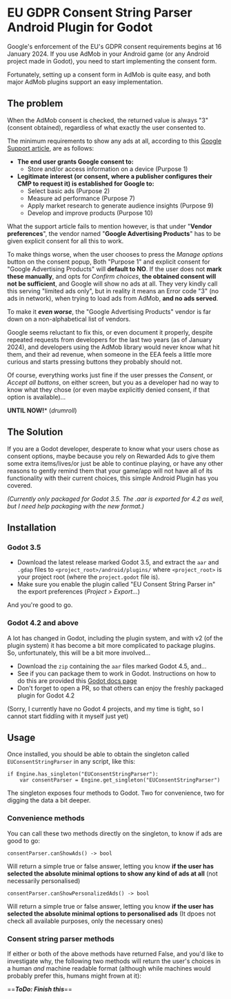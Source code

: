 # EU GDPR Consent String Parser Android Plugin for Godot

Google's enforcement of the EU's GDPR consent requirements begins at 16 January 2024. If you use AdMob in your Android game (or any Android project made in Godot), you need to start implementing the consent form.

Fortunately, setting up a consent form in AdMob is quite easy, and both major AdMob plugins support an easy implementation.

## The problem

When the AdMob consent is checked, the returned value is always "3" (consent obtained), regardless of what exactly the user consented to. 

The minimum requirements to show any ads at all, according to this [Google Support article](https://support.google.com/admob/answer/9760862?hl=en&sjid=2418371235660772237-AP), are as follows:

* **The end user grants Google consent to:**
    * Store and/or access information on a device (Purpose 1)
* **Legitimate interest (or consent, where a publisher configures their CMP to request it) is established for Google to:**
    * Select basic ads (Purpose 2)
    * Measure ad performance (Purpose 7)
    * Apply market research to generate audience insights (Purpose 9)
    * Develop and improve products (Purpose 10)

What the support article fails to mention however, is that under "**Vendor preferences**", the vendor named "**Google Advertising Products**" has to be given explicit consent for all this to work.

To make things worse, when the user chooses to press the *Manage options* button on the consent popup, Both "Purpose 1" and explicit consent for "Google Advertising Products" will **default to NO**. If the user does not **mark these manually**, and opts for *Confirm choices*, **the obtained consent will not be sufficient**, and Google will show no ads at all. They very kindly call this serving "limited ads only", but in reality it means an Error code "3" (no ads in network), when trying to load ads from AdMob, **and no ads served**.

To make it ***even worse***, the "Google Advertising Products" vendor is far down on a non-alphabetical list of vendors.

Google seems reluctant to fix this, or even document it properly, despite repeated requests from developers for the last two years (as of January 2024), and developers using the AdMob library would never know what hit them, and their ad revenue, when someone in the EEA feels a little more curious and starts pressing buttons they probably should not. 

Of course, everything works just fine if the user presses the *Consent*, or *Accept all buttons*, on either screen, but you as a developer had no way to know what they chose (or even maybe explicitly denied consent, if that option is available)… 

**UNTIL NOW!*** (*drumroll*)

## The Solution

If you are a Godot developer, desperate to know what your users chose as consent options, maybe because you rely on Rewarded Ads to give them some extra items/lives/or just be able to continue playing, or have any other reasons to gently remind them that your game/app will not have all of its functionality with their current choices, this simple Android Plugin has you covered.

*(Currently only packaged for Godot 3.5. The .aar is exported for 4.2 as well, but I need help packaging with the new format.)*

## Installation

### Godot 3.5

* Download the latest release marked Godot 3.5, and extract the `aar` and `.gdap` files to `<project_root>/android/plugins/` where `<project_root>` is your project root (where the `project.godot` file is).
* Make sure you enable the plugin called "EU Consent String Parser in" the export preferences (*Project > Export...*)

And you're good to go.

### Godot 4.2 and above

A lot has changed in Godot, including the plugin system, and with v2 (of the plugin system) it has become a bit more complicated to package plugins. So, unfortunately, this will be a bit more involved…

*  Download the `zip` containing the `aar` files marked Godot 4.5, and…
*  See if you can package them to work in Godot. Instructions on how to do this are provided this [Godot docs page](https://docs.godotengine.org/en/4.2/tutorials/platform/android/android_plugin.html)
*  Don't forget to open a PR, so that others can enjoy the freshly packaged plugin for Godot 4.2

(Sorry, I currently have no Godot 4 projects, and my time is tight, so I cannot start fiddling with it myself just yet)

## Usage

Once installed, you should be able to obtain the singleton called `EUConsentStringParser` in any script, like this:

```
if Engine.has_singleton("EUConsentStringParser"):
	var consentParser = Engine.get_singleton("EUConsentStringParser")
```

The singleton exposes four methods to Godot. Two for convenience, two for digging the data a bit deeper.

### Convenience methods

You can call these two methods directly on the singleton, to know if ads are good to go:

```
consentParser.canShowAds() -> bool
```

Will return a simple true or false answer, letting you know **if the user has selected the absolute minimal options to show any kind of ads at all** (not necessarily personalised)

```
consentParser.canShowPersonalizedAds() -> bool
```  

Will return a simple true or false answer, letting you know **if the user has selected the absolute minimal options to personalised ads** (It dpoes not check all available purposes, only the necessary ones)


### Consent string parser methods

If either or both of the above methods have returned False, and you'd like to investigate why, the following two methods will return the user's choices in a human *and* machine readable format (although while machines would probably prefer this, humans might frown at it):

==***ToDo: Finish this***==

